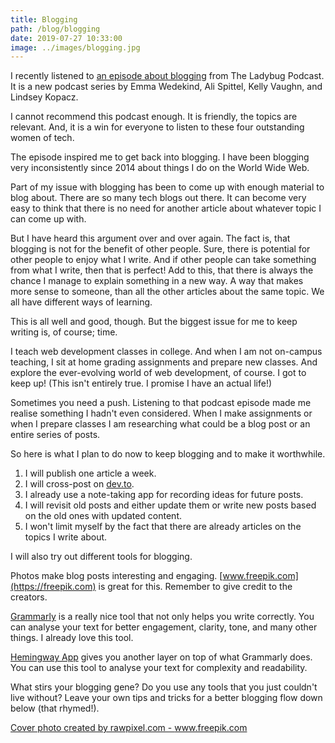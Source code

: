 ```yaml
---
title: Blogging
path: /blog/blogging
date: 2019-07-27 10:33:00
image: ../images/blogging.jpg
---
```

I recently listened to [an episode about blogging](https://ladybug.dev/episode/blogging-101/) from The Ladybug Podcast. It is a new podcast series by Emma Wedekind, Ali Spittel, Kelly Vaughn, and Lindsey Kopacz.

I cannot recommend this podcast enough. It is friendly, the topics are relevant. And, it is a win for everyone to listen to these four outstanding women of tech.

The episode inspired me to get back into blogging. I have been blogging very inconsistently since 2014 about things I do on the World Wide Web.

Part of my issue with blogging has been to come up with enough material to blog about. There are so many tech blogs out there. It can become very easy to think that there is no need for another article about whatever topic I can come up with.

But I have heard this argument over and over again. The fact is, that blogging is not for the benefit of other people. Sure, there is potential for other people to enjoy what I write. And if other people can take something from what I write, then that is perfect! Add to this, that there is always the chance I manage to explain something in a new way. A way that makes more sense to someone, than all the other articles about the same topic. We all have different ways of learning.

This is all well and good, though. But the biggest issue for me to keep writing is, of course; time.

I teach web development classes in college. And when I am not on-campus teaching, I sit at home grading assignments and prepare new classes. And explore the ever-evolving world of web development, of course. I got to keep up! (This isn't entirely true. I promise I have an actual life!)

Sometimes you need a push. Listening to that podcast episode made me realise something I hadn't even considered. When I make assignments or when I prepare classes I am researching what could be a blog post or an entire series of posts.

So here is what I plan to do now to keep blogging and to make it worthwhile.

1. I will publish one article a week.
2. I will cross-post on [dev.to](https://dev.to/BrianEmilius).
3. I already use a note-taking app for recording ideas for future posts.
4. I will revisit old posts and either update them or write new posts based on the old ones with updated content.
5. I won't limit myself by the fact that there are already articles on the topics I write about.

I will also try out different tools for blogging.

Photos make blog posts interesting and engaging. [www.freepik.com](https://freepik.com) is great for this. Remember to give credit to the creators.

[Grammarly](https://grammarly.com) is a really nice tool that not only helps you write correctly. You can analyse your text for better engagement, clarity, tone, and many other things. I already love this tool.

[Hemingway App](https://www.hemingwayapp.com) gives you another layer on top of what Grammarly does. You can use this tool to analyse your text for complexity and readability.

What stirs your blogging gene? Do you use any tools that you just couldn't live without? Leave your own tips and tricks for a better blogging flow down below (that rhymed!).

<a href="https://www.freepik.com/free-photos-vectors/background">Cover photo created by rawpixel.com - www.freepik.com</a>